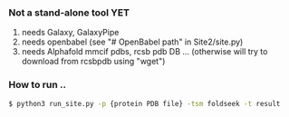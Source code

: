 ### Not a stand-alone tool YET 
1. needs Galaxy, GalaxyPipe
2. needs openbabel (see "# OpenBabel path" in Site2/site.py) 
3. needs Alphafold mmcif pdbs, rcsb pdb DB ... (otherwise will try to download from rcsbpdb using "wget") 

### How to run ..
```bash
$ python3 run_site.py -p {protein PDB file} -tsm foldseek -t result
```

